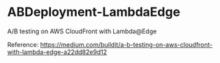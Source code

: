 # ABDeployment-LambdaEdge
A/B testing on AWS CloudFront with Lambda@Edge


Reference: https://medium.com/buildit/a-b-testing-on-aws-cloudfront-with-lambda-edge-a22dd82e9d12
